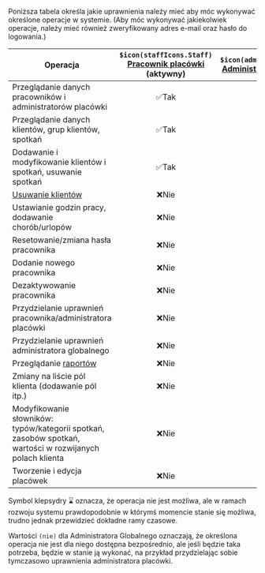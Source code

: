 Poniższa tabela określa jakie uprawnienia należy mieć aby móc wykonywać określone operacje w systemie.
(Aby móc wykonywać jakiekolwiek operacje, należy mieć również zweryfikowany adres e-mail oraz hasło do logowania.)

| Operacja                                                                                                 | `$icon(staffIcons.Staff)` [Pracownik placówki](staff-roles#staff-role) (aktywny) | `$icon(adminIcons.Admin)` [Administrator placówki](staff-roles#facility-admin-role) | [Administrator globalny](staff-roles#global-admin-role) |
| -------------------------------------------------------------------------------------------------------- | :------------------------------------------------------------------------------: | :---------------------------------------------------------------------------------: | :-----------------------------------------------------: |
| Przeglądanie danych pracowników i administratorów placówki                                               |                                      ✅Tak                                       |                                        ✅Tak                                        |                          ✅Tak                          |
| Przeglądanie danych klientów, grup klientów, spotkań                                                     |                                      ✅Tak                                       |                                        ✅Tak                                        |                          (nie)                          |
| Dodawanie i modyfikowanie klientów i spotkań, usuwanie spotkań                                           |                                      ✅Tak                                       |                                        ✅Tak                                        |                          (nie)                          |
| [Usuwanie klientów](client-delete)                                                                       |                                      ❌Nie                                       |                                        ✅Tak                                        |                          (nie)                          |
| Ustawianie godzin pracy, dodawanie chorób/urlopów                                                        |                                      ❌Nie                                       |                                        ✅Tak                                        |                          (nie)                          |
| Resetowanie/zmiana hasła pracownika                                                                      |                                      ❌Nie                                       |                                        ⌛Nie                                        |                          ✅Tak                          |
| Dodanie nowego pracownika                                                                                |                                      ❌Nie                                       |                                        ⌛Nie                                        |                          ✅Tak                          |
| Dezaktywowanie pracownika                                                                                |                                      ❌Nie                                       |                                        ⌛Nie                                        |                          ✅Tak                          |
| Przydzielanie uprawnień pracownika/administratora placówki                                               |                                      ❌Nie                                       |                                        ⌛Nie                                        |                          ✅Tak                          |
| Przydzielanie uprawnień administratora globalnego                                                        |                                      ❌Nie                                       |                                        ❌Nie                                        |                          ✅Tak                          |
| Przeglądanie [raportów](reports)                                                                         |                                      ❌Nie                                       |                                        ✅Tak                                        |                          (nie)                          |
| Zmiany na liście pól klienta (dodawanie pól itp.)                                                        |                                      ❌Nie                                       |                                        ❌Nie                                        |                          ❌Nie                          |
| Modyfikowanie słowników: typów/kategorii spotkań, zasobów spotkań, wartości w rozwijanych polach klienta |                                      ❌Nie                                       |                                        ❌Nie                                        |                          ❌Nie                          |
| Tworzenie i edycja placówek                                                                              |                                      ❌Nie                                       |                                        ❌Nie                                        |                          ✅Tak                          |

Symbol klepsydry ⌛ oznacza, że operacja nie jest możliwa, ale w ramach rozwoju systemu prawdopodobnie
w którymś momencie stanie się możliwa, trudno jednak przewidzieć dokładne ramy czasowe.

Wartości `(nie)` dla Administratora Globalnego oznaczają, że określona operacja nie jest dla niego
dostępna bezpośrednio, ale jeśli będzie taka potrzeba, będzie w stanie ją wykonać, na przykład przydzielając
sobie tymczasowo uprawnienia administratora placówki.
